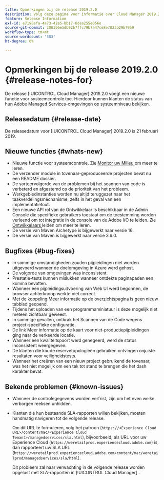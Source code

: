 ```yaml
---
title: Opmerkingen bij de release 2019.2.0
description: Volg deze pagina voor informatie over Cloud Manager 2019.2.0.
feature: Release Information
exl-id: e7198efa-4a73-42e5-bb17-8dea255e056e
source-git-commit: 200366e5db92b7ffc79b7a47ce8e7825b29b7969
workflow-type: tm+mt
source-wordcount: '383'
ht-degree: 0%

---
```


# Opmerkingen bij de release 2019.2.0 {#release-notes-for}

De release [!UICONTROL Cloud Manager] 2019.2.0 voegt een nieuwe functie voor systeemcontrole toe. Hierdoor kunnen klanten de status van hun Adobe Managed Services-omgevingen op systeemniveau bekijken.


## Releasedatum {#release-date}

De releasedatum voor [!UICONTROL Cloud Manager] 2019.2.0 is 21 februari 2019.

## Nieuwe functies {#whats-new}

* Nieuwe functie voor systeemcontrole. Zie [ Monitor uw Milieu ](/help/using/monitoring-environments.md) om meer te leren.
* De verzender module in tovenaar-geproduceerde projecten bevat nu een README dossier.
* De sorteervolgorde van de problemen bij het scannen van code is verbeterd en afgestemd op de prioriteit van het probleem.
* Werkgebiedinstanties worden nu altijd teruggezet naar het taakverdelingsmechanisme, zelfs in het geval van een implementatiefout.
* Een nieuwe API rol van de Ontwikkelaar is beschikbaar in de Admin Console die specifieke gebruikers toestaat om de toestemming worden verleend om tot integratie in de console van de Adobe I/O te leiden. Zie [ Ontwikkelaars ](https://www.adobe.com/go/aac_api_prod_learn) leiden om meer te leren.
* De versie van Maven Archetype is bijgewerkt naar versie 16.
* De versie van Maven is bijgewerkt naar versie 3.6.0.

## Bugfixes {#bug-fixes}

* In sommige omstandigheden zouden pijpleidingen niet worden uitgevoerd wanneer de doelomgeving in Azure werd gehost.
* De volgorde van omgevingen was inconsistent.
* Prestatie-tests kunnen mislukken wanneer ontdekte paginapaden een komma bevatten.
* Wanneer een pijpleidingsuitvoering van Web UI werd begonnen, de browser achterknoop werkte niet correct.
* Met de koppeling Meer informatie op de overzichtspagina is geen nieuw tabblad geopend.
* Tijdens het uploaden van een programmaminiatuur is deze mogelijk niet meteen zichtbaar geweest.
* In sommige gevallen, ontbrak het Scannen van de Code wegens project-specifieke configuratie.
* De link Meer informatie op de kaart voor niet-productiepijpleidingen ging naar de verkeerde locatie.
* Wanneer een kwaliteitspoort werd genegeerd, werd de status inconsistent weergegeven.
* De klanten die koude reservetopologieën gebruiken ontvingen onjuiste resultaten voor veiligheidstests.
* Wanneer het creëren van een nieuw project gebruikend de tovenaar, was het niet mogelijk om een tak tot stand te brengen die het dash karakter bevat.

## Bekende problemen {#known-issues}

* Wanneer de controlegegevens worden verfrist, zijn om het even welke verborgen reeksen unhidden.
* Klanten die hun bestaande SLA-rapporten willen bekijken, moeten handmatig navigeren tot de volgende release.

  Om dit URL te formuleren, volg het patroon (`https://<Experience Cloud URL>/content/mac/<Experience Cloud Tenant>/managedservices/sla.html`), bijvoorbeeld, als URL voor uw Experience Cloud (`https://weretailprod.experiencecloud.adobe.com`) is, dan rapporteert uw SLA URL (`https://weretailprod.experiencecloud.adobe.com/content/mac/weretailprod/managedservices/sla/html`).

  Dit probleem zal naar verwachting in de volgende release worden opgelost met SLA-rapporten in [!UICONTROL Cloud Manager] .

